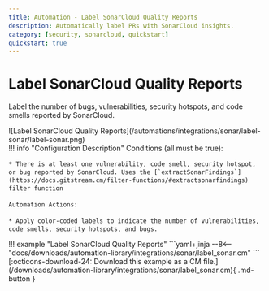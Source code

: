 ```yaml
---
title: Automation - Label SonarCloud Quality Reports
description: Automatically label PRs with SonarCloud insights.
category: [security, sonarcloud, quickstart]
quickstart: true
---
```

# Label SonarCloud Quality Reports
Label the number of bugs, vulnerabilities, security hotspots, and code smells reported by SonarCloud.

<div class="automationImage" style="align:right" markdown="1">
![Label SonarCloud Quality Reports](/automations/integrations/sonar/label-sonar/label-sonar.png)
</div>
<div class="automationDescription" markdown="1">
!!! info "Configuration Description"
    Conditions (all must be true):

    * There is at least one vulnerability, code smell, security hotspot, or bug reported by SonarCloud. Uses the [`extractSonarFindings`](https://docs.gitstream.cm/filter-functions/#extractsonarfindings) filter function

    Automation Actions:

    * Apply color-coded labels to indicate the number of vulnerabilities, code smells, security hotspots, and bugs.
</div>
<div class="automationExample" markdown="1">
!!! example "Label SonarCloud Quality Reports"
    ```yaml+jinja
    --8<-- "docs/downloads/automation-library/integrations/sonar/label_sonar.cm"
    ```
    <div class="result" markdown>
      <span>
      [:octicons-download-24: Download this example as a CM file.](/downloads/automation-library/integrations/sonar/label_sonar.cm){ .md-button }
      </span>
    </div>
</div>
